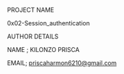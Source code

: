 PROJECT NAME

0x02-Session_authentication

AUTHOR DETAILS

NAME ; KILONZO PRISCA

EMAIL; priscaharmon6210@gmail.com
